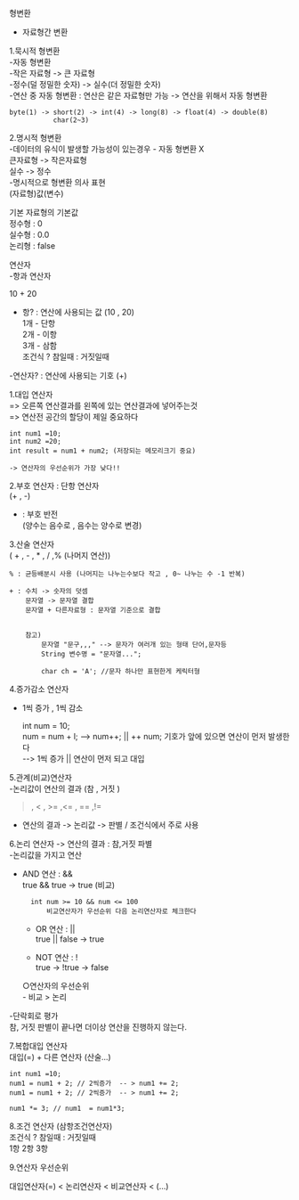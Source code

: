 형변환
- 자료형간 변환

1.묵시적 형변환 <br>
-자동 형변환<br>
-작은 자료형 -> 큰 자료형<br>
-정수(덜 정밀한 숫자) -> 실수(더 정밀한 숫자)<br>
-연산 중 자동 형변환 : 연산은 같은 자료형만 가능 -> 연산을 위해서 자동 형변환

	byte(1) -> short(2) -> int(4) -> long(8) -> float(4) -> double(8) 
			   char(2~3)


2.명시적 형변환<br>
-데이터의 유식이 발생할 가능성이 있는경우 - 자동 형변환 X<br>
큰자료형 -> 작은자료형<br>
실수 -> 정수<br>
-명시적으로 형변환 의사 표현<br>
(자료형)값(변수)


기본 자료형의 기본값<br>
정수형 : 0<br>
실수형 : 0.0<br>
논리형 : false<br>



연산자<br>
-항과 연산자

10 + 20<br>
- 항?   : 연산에 사용되는 값 (10 , 20)<br>
  1개 - 단항<br>
  2개 - 이항<br>
  3개 - 삼함<br>
  조건식 ? 참일때 : 거짓일때<br>

-연산자? : 연산에 사용되는 기호 (+)<br>

1.대입 연산자<br>
=> 오른쪽 연산결과를 왼쪽에 있는 연산결과에 넣어주는것<br>
=> 연산전 공간의 할당이 제일 중요하다<br>

	int num1 =10;
	int num2 =20;
	int result = num1 + num2; (저장되는 메모리크기 중요) 
	
	-> 연산자의 우선순위가 가장 낮다!!

2.부호 연산자 : 단항 연산자<br>
(+ , -)<br>
- : 부호 반전<br>
(양수는 음수로 , 음수는 양수로 변경)<br>

3.산술 연산자<br>
( + , - , * , / ,% (나머지 연산))<br>

	% : 균등배분시 사용 (나머지는 나누는수보다 작고 , 0~ 나누는 수 -1 반복)
	
	+ : 수치 -> 숫자의 덧셈
		문자열 -> 문자열 결합 
		문자열 + 다른자료형 : 문자열 기준으로 결합 
		
		
		참고)
			문자열 "문구,,," --> 문자가 여러개 있는 형태 단어,문자등 
			String 변수명 = "문자열...";
			
			char ch = 'A'; //문자 하나만 표현한게 케릭터형 

4.증가감소 연산자<br>
- 1씩 증가 , 1씩 감소<br>

	int num = 10; <br>
	num = num + l;  --> num++;  || ++ num; 기호가 앞에 있으면 연산이 먼저 발생한다 <br>
					--> 1씩 증가 || 연산이 먼저 되고 대입 <br>


5.관계(비교)연산자<br>
-논리값이 연산의 결과 (참 , 거짓 )<br>
> , < , >= ,<= , == ,!=<br>
- 연산의 결과 -> 논리값 -> 판별 / 조건식에서 주로 사용<br>



6.논리 연산자 -> 연산의 결과 : 참,거짓 파별<br>
-논리값을 가지고 연산<br>
- AND 연산 : &&<br>
true && true -> true (비교)<br>

		int num >= 10 && num <= 100
			비교연산자가 우선순위 다음 논리연산자로 체크한다 
		
	- OR 연산 : || <br>
		true || false -> true<br>
		
	- NOT 연산 : ! <br>
		true -> !true -> false<br>

	○연산자의 우선순위<br>
	  - 비교 > 논리 <br>


-단락회로 평가<br>
참, 거짓 판별이 끝나면 더이상 연산을 진행하지 않는다.<br>

7.복합대입 연산자<br>
대입(=) + 다른 연산자 (산술...)

	int num1 =10;
	num1 = num1 + 2; // 2씩증가  -- > num1 += 2; 
	num1 = num1 + 2; // 2씩증가  -- > num1 += 2; 
	
	num1 *= 3; // num1  = num1*3;




8.조건 연산자 (삼항조건연산자)<br>
조건식 ? 참일때 : 거짓일때<br>
1항    2항        3항<br>



9.연산자 우선순위

대입연산자(=)  < 논리연산자 < 비교연산자  <  (...) 